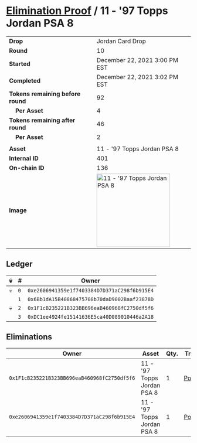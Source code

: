 # [Elimination Proof](./readme.md) / 11 - &#039;97 Topps Jordan PSA 8

|||
|---|---|
| **Drop** | Jordan Card Drop |
| **Round** | 10 |
| **Started** | December 22, 2021 3:00 PM EST |
| **Completed** | December 22, 2021 3:02 PM EST |
| **Tokens remaining before round** | 92 |
| **&nbsp;&nbsp;&nbsp;&nbsp;Per Asset** | 4 |
| **Tokens remaining after round** | 46 |
| **&nbsp;&nbsp;&nbsp;&nbsp;Per Asset** | 2 |
| | |
| **Asset** | 11 - &#039;97 Topps Jordan PSA 8 |
| **Internal ID** | 401 |
| **On-chain ID** | 136 |
| **Image** | <img src="https://tcdn.blokpax.com/95149d1f-6254-44d7-99b2-4bd473cbb89a/c0f77c0e7183a75e76059ab16665890f56ba187032616c04d25b857d4875101e.jpg" height="200" alt="11 - &#039;97 Topps Jordan PSA 8" /> |

## Ledger

| 💀 | # | Owner |
| --- | --- | --- |
| 💀 | `0` | `0xe2606941359e1f7403384D7D371aC298f6b915E4` |
|  | `1` | `0x6Bb1dA15B40868475708b70daD9002Baaf23878D` |
| 💀 | `2` | `0x1F1cB235221B323BB696eaB460968fC2750df5f6` |
|  | `3` | `0xDC1ee4924fe15141636E5ca40D089010446a2A18` |


## Eliminations

| Owner | Asset | Qty. | Transaction |
| --- | --- | --- | --- |
| `0x1F1cB235221B323BB696eaB460968fC2750df5f6` | 11 - '97 Topps Jordan PSA 8 | 1 | [Polygonscan](https://polygonscan.com/tx/0xcb6ef0b39633a5631a9e57c0c196eb53a65e11b3a2cfd3904c5915056fd9651b) |
| `0xe2606941359e1f7403384D7D371aC298f6b915E4` | 11 - '97 Topps Jordan PSA 8 | 1 | [Polygonscan](https://polygonscan.com/tx/0x0bc97de07860312a5b17977541a64fb36d7309dc3ce3d41ceb3ce95b2f099388) |
